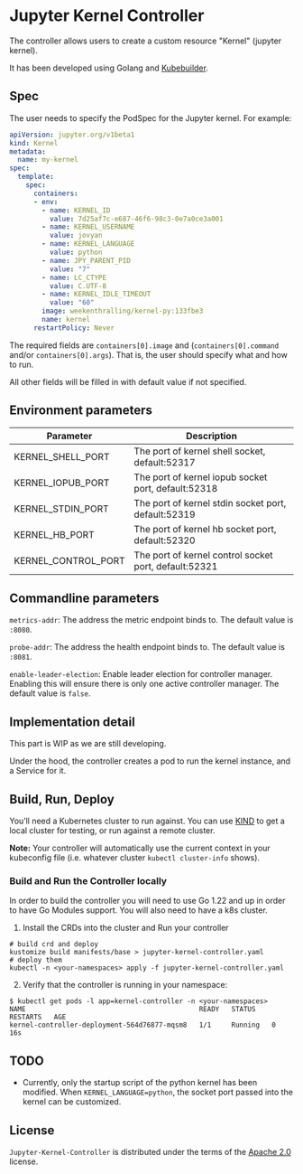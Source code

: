 # Jupyter Kernel Controller

The controller allows users to create a custom resource "Kernel" (jupyter kernel).

It has been developed using Golang and [Kubebuilder](https://book.kubebuilder.io/quick-start.html).

## Spec

The user needs to specify the PodSpec for the Jupyter kernel. For example:

```yaml
apiVersion: jupyter.org/v1beta1
kind: Kernel
metadata:
  name: my-kernel
spec:
  template:
    spec:
      containers:
      - env:
        - name: KERNEL_ID
          value: 7d25af7c-e687-46f6-98c3-0e7a0ce3a001
        - name: KERNEL_USERNAME
          value: jovyan
        - name: KERNEL_LANGUAGE
          value: python
        - name: JPY_PARENT_PID
          value: "7"
        - name: LC_CTYPE
          value: C.UTF-8
        - name: KERNEL_IDLE_TIMEOUT
          value: "60"
        image: weekenthralling/kernel-py:133fbe3
        name: kernel
      restartPolicy: Never
```

The required fields are `containers[0].image` and (`containers[0].command` and/or `containers[0].args`). That is, the
user should specify what and how to run.

All other fields will be filled in with default value if not specified.

## Environment parameters

| Parameter           | Description                                           |
| ------------------- | ----------------------------------------------------- |
| KERNEL_SHELL_PORT   | The port of kernel shell socket, default:52317        |
| KERNEL_IOPUB_PORT   | The port of kernel iopub socket port, default:52318   |
| KERNEL_STDIN_PORT   | The port of kernel stdin socket port, default:52319   |
| KERNEL_HB_PORT      | The port of kernel hb socket port, default:52320      |
| KERNEL_CONTROL_PORT | The port of kernel control socket port, default:52321 |

## Commandline parameters

`metrics-addr`: The address the metric endpoint binds to. The default value is `:8080`.

`probe-addr`: The address the health endpoint binds to. The default value is `:8081`.

`enable-leader-election`: Enable leader election for controller manager. Enabling this will ensure there is only one
active controller manager. The default value is `false`.

## Implementation detail

This part is WIP as we are still developing.

Under the hood, the controller creates a pod to run the kernel instance, and a Service for it.

## Build, Run, Deploy

You’ll need a Kubernetes cluster to run against. You can use [KIND](https://sigs.k8s.io/kind) to get a local cluster for
testing, or run against a remote cluster.

**Note:** Your controller will automatically use the current context in your kubeconfig file (i.e. whatever
cluster `kubectl cluster-info` shows).

### Build and Run the Controller locally

In order to build the controller you will need to use Go 1.22 and up in order to have Go Modules support. You will also
need to have a k8s cluster.

1. Install the CRDs into the cluster and Run your controller

```shell
# build crd and deploy
kustomize build manifests/base > jupyter-kernel-controller.yaml
# deploy them
kubectl -n <your-namespaces> apply -f jupyter-kernel-controller.yaml
```

2. Verify that the controller is running in your namespace:

```
$ kubectl get pods -l app=kernel-controller -n <your-namespaces>
NAME                                           READY   STATUS    RESTARTS   AGE
kernel-controller-deployment-564d76877-mqsm8   1/1     Running   0          16s
```

## TODO

- Currently, only the startup script of the python kernel has been modified. When `KERNEL_LANGUAGE=python`, the socket
  port passed into the kernel can be customized.

## License

`Jupyter-Kernel-Controller` is distributed under the terms of the [Apache 2.0](https://spdx.org/licenses/Apache-2.0.html) license.
